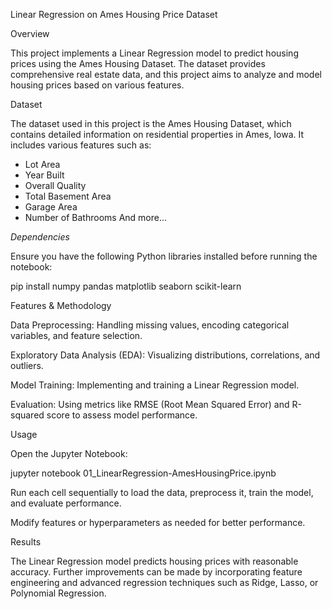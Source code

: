 Linear Regression on Ames Housing Price Dataset

Overview

This project implements a Linear Regression model to predict housing prices using the Ames Housing Dataset. The dataset provides comprehensive real estate data, and this project aims to analyze and model housing prices based on various features.

Dataset

The dataset used in this project is the Ames Housing Dataset, which contains detailed information on residential properties in Ames, Iowa. It includes various features such as:

- Lot Area
- Year Built
- Overall Quality
- Total Basement Area
- Garage Area
- Number of Bathrooms
  And more...

*Dependencies*

Ensure you have the following Python libraries installed before running the notebook:

pip install numpy pandas matplotlib seaborn scikit-learn

Features & Methodology

Data Preprocessing: Handling missing values, encoding categorical variables, and feature selection.

Exploratory Data Analysis (EDA): Visualizing distributions, correlations, and outliers.

Model Training: Implementing and training a Linear Regression model.

Evaluation: Using metrics like RMSE (Root Mean Squared Error) and R-squared score to assess model performance.

Usage

Open the Jupyter Notebook:

jupyter notebook 01_LinearRegression-AmesHousingPrice.ipynb

Run each cell sequentially to load the data, preprocess it, train the model, and evaluate performance.

Modify features or hyperparameters as needed for better performance.

Results

The Linear Regression model predicts housing prices with reasonable accuracy. Further improvements can be made by incorporating feature engineering and advanced regression techniques such as Ridge, Lasso, or Polynomial Regression.
